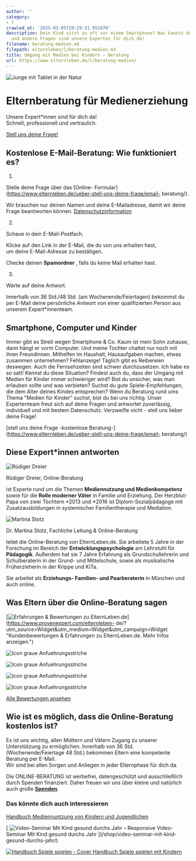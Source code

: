 ```yaml
---
author: ''
category:
- l
crawled_at: '2025-03-05T20:29:31.951070'
description: Dein Kind sitzt zu oft vor einem Smartphone? Was kannst du tun? Für diese
  und andere Fragen sind unsere Experten für dich da!
filename: beratung-medien.md
filepath: elternleben/l/beratung-medien.md
title: Umgang mit Medien bei Kindern – Beratung
url: https://www.elternleben.de/l/beratung-medien/
---
```


![Junge mit Tablet in der
Natur](/fileadmin/_processed_/d/1/csm_Grundschulkind_Junge_Computer_tablet_in_Natur_am_Baum_iStock-478243455_mod_1057a42460.jpg)

#  Elternberatung für Medienerziehung

Unsere Expert*innen sind für dich da!  
Schnell, professionell und vertraulich.

[ Stell uns deine Frage! ](/ueber-stell-uns-deine-frage/email-beratung/)

##  Kostenlose E-Mail-Beratung: Wie funktioniert es?

1.

Stelle deine Frage über das [Online-
Formular](https://www.elternleben.de/ueber-stell-uns-deine-frage/email-
beratung/).

Wir brauchen nur deinen Namen und deine E-Mailadresse, damit wir deine Frage
beantworten können.
[Datenschutzinformation](https://www.elternleben.de/datenschutzerklaerung/)

2.

Schaue in dein E-Mail-Postfach.

Klicke auf den Link in der E-Mail, die du von uns erhalten hast,  
um deine E-Mail-Adresse zu bestätigen.

Checke deinen **Spamordner** , falls du keine Mail erhalten hast.

3.

Warte auf deine Antwort.

Innerhalb von 36 Std./48 Std. (am Wochenende/Feiertagen) bekommst du per
E-Mail deine persönliche Antwort von einer qualifizierten Person aus unserem
Expert*innenteam.

##  Smartphone, Computer und Kinder



Immer gibt es Streit wegen Smartphone & Co. Kaum ist mein Sohn zuhause, dann
hängt er vorm Computer. Und meine Tochter chattet nur noch mit ihren
Freundinnen. Mithelfen im Haushalt, Hausaufgaben machen, etwas zusammen
unternehmen? Fehlanzeige! Täglich gibt es Reibereien deswegen. Auch die
Fernsehzeiten sind schwer durchzusetzen. Ich habe es so satt! Kennst du diese
Situation? Findest auch du, dass der Umgang mit Medien für Kinder immer
schwieriger wird? Bist du unsicher, was man erlauben sollte und was verbieten?
Suchst du gute Spiele-Empfehlungen, die dem Alter deines Kindes entsprechen?
Wenn du Beratung rund ums Thema "Medien für Kinder" suchst, bist du bei uns
richtig. Unser Expertenteam freut sich auf deine Fragen und antwortet
zuverlässig, individuell und mit bestem Datenschutz. Verzweifle nicht - stell
uns lieber deine Frage!

[stell uns deine Frage -kostenlose
Beratung-](https://www.elternleben.de/ueber-stell-uns-deine-frage/email-
beratung/)

##  Diese Expert*innen antworten

![Rüdiger
Dreier](/fileadmin/_processed_/6/4/csm_Ruediger_Dreier_Experte_0440d24e20.jpeg)

Rüdiger Dreier, Online-Beratung

ist Experte rund um die Themen **Mediennutzung und Medienkompetenz** sowie für
die **Rolle moderner Väter** in Familie und Erziehung. Der Herzblut-Papa von
zwei Töchtern *2013 und *2016 ist Diplom-Sozialpädagoge mit Zusatzausbildungen
in systemischer Familientherapie und Mediation.

![Martina
Stotz](/fileadmin/_processed_/2/4/csm_Dr._Martina_Stotz_NAH_neu_90a21d79e3.jpeg)

Dr. Martina Stotz, Fachliche Leitung & Online-Beratung

leitet die Online-Beratung von ElternLeben.de. Sie arbeitete 5 Jahre in der
Forschung im Bereich der **Entwicklungspsychologie** am Lehrstuhl für
**Pädagogik**. Außerdem hat sie 7 Jahre Erfahrung als Grundschullehrerin und
Schulberaterin in der Grund- und Mittelschule, sowie als musikalische
Früherzieherin in der Krippe und KiTa.

Sie arbeitet als **Erziehungs- Familien- und Paarberaterin** in München und
auch online.

## Was Eltern über die Online-Beratung sagen

[![Erfahrungen & Bewertungen zu
ElternLeben.de](https://images.provenexpert.com/c3/cf/3939b565bac2b7fa43661fc112ec/widget_landscape_300_de_0.png)](https://www.provenexpert.com/elternleben-
de/?utm_source=Widget&utm_medium=Widget&utm_campaign=Widget "Kundenbewertungen
& Erfahrungen zu ElternLeben.de. Mehr Infos anzeigen.")

![Icon graue
Anfuehrungsstriche](/fileadmin/Assets/Icons/anfuehrungsstriche_grau.svg)

![Icon graue
Anfuehrungsstriche](/fileadmin/Assets/Icons/anfuehrungsstriche_grau.svg)

![Icon graue
Anfuehrungsstriche](/fileadmin/Assets/Icons/anfuehrungsstriche_grau.svg)

![Icon graue
Anfuehrungsstriche](/fileadmin/Assets/Icons/anfuehrungsstriche_grau.svg)

[Alle Bewertungen ansehen](https://www.provenexpert.com/elternleben-de/)

##  Wie ist es möglich, dass die Online-Beratung kostenlos ist?

Es ist uns wichtig, allen Müttern und Vätern Zugang zu unserer Unterstützung
zu ermöglichen. Innerhalb von 36 Std. (Wochenende/Feiertage 48 Std.) bekommen
Eltern eine kompetente Beratung per E-Mail.  
Wir sind bei allen Sorgen und Anliegen in jeder Elternphase für dich da.

Die ONLINE-BERATUNG ist werbefrei, datengeschützt und ausschließlich durch
Spenden finanziert. Daher freuen wir uns über kleine und natürlich auch große
**[Spenden](https://www.elternleben.de/spenden/)**.

### Das könnte dich auch interessieren

[ 
Handbuch Mediennuntzung von Kindern und Jugendlichen ](/shop/mediennutzung/)

[ ![Video-Seminar Mit Kind gesund durchs Jahr –
Responsive](/fileadmin/_processed_/6/5/csm_VideoSeminar_Gesundheit_teaser_01_b79a597edb.png)
Video-Seminar Mit Kind gesund durchs Jahr ](/shop/video-seminar-mit-kind-
gesund-durchs-jahr/)

[ ![Handbuch Spiele spielen -
Cover](/fileadmin/_processed_/8/6/csm_Handbuch_Spiele_teaser_c9f638e67b.png)
Handbuch Spiele spielen mit Kindern ](/shop/spiele-spielen-mit-kindern/)

